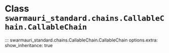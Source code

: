 # Class `swarmauri_standard.chains.CallableChain.CallableChain`

::: swarmauri_standard.chains.CallableChain.CallableChain
    options.extra:
      show_inheritance: true


